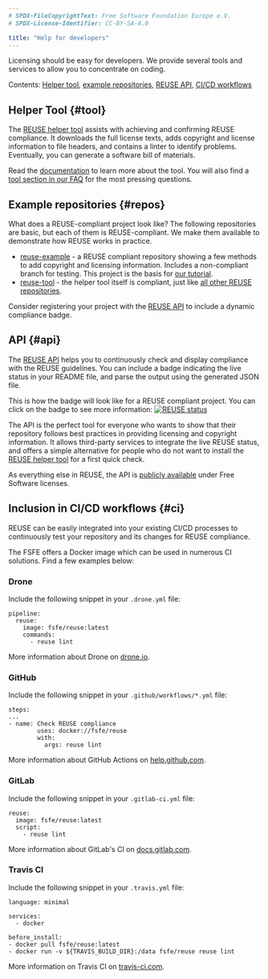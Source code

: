 ```yaml
---
# SPDX-FileCopyrightText: Free Software Foundation Europe e.V.
# SPDX-License-Identifier: CC-BY-SA-4.0

title: "Help for developers"
---
```


Licensing should be easy for developers. We provide several tools and services to allow you to concentrate on coding.

Contents: [Helper tool](#tool), [example repositories](#repos), [REUSE API](#api), [CI/CD workflows](#ci)


## Helper Tool {#tool}

The [REUSE helper tool](https://git.fsfe.org/reuse/tool) assists with achieving and confirming REUSE compliance. It downloads the full license texts, adds copyright and license information to file headers, and contains a linter to identify problems. Eventually, you can generate a software bill of materials.

Read the [documentation](https://reuse.readthedocs.io) to learn more about the tool. You will also find a [tool section in our FAQ](/faq/#tool) for the most pressing questions.


## Example repositories {#repos}

What does a REUSE-compliant project look like? The following repositories are basic, but each of them is REUSE-compliant. We make them available to demonstrate how REUSE works in practice.

- [reuse-example](https://git.fsfe.org/reuse/example) - a REUSE compliant repository showing a few methods to add copyright and licensing information. Includes a non-compliant branch for testing. This project is the basis for [our tutorial](/tutorial).
- [reuse-tool](https://git.fsfe.org/reuse/tool) - the helper tool itself is compliant, just like [all other REUSE repositories](https://git.fsfe.org/reuse/).

Consider registering your project with the [REUSE API](#api) to include a dynamic compliance badge.


## API {#api}

The [REUSE API](https://api.reuse.software) helps you to continuously check and display compliance with the REUSE guidelines. You can include a badge indicating the live status in your README file, and parse the output using the generated JSON file.

This is how the badge will look like for a REUSE compliant project. You can click on the badge to see more information: [![REUSE status](https://api.reuse.software/badge/git.fsfe.org/reuse/api)](https://api.reuse.software/info/git.fsfe.org/reuse/api)

The API is the perfect tool for everyone who wants to show that their repository follows best practices in providing licensing and copyright information. It allows third-party services to integrate the live REUSE status, and offers a simple alternative for people who do not want to install the [REUSE helper tool](#tool) for a first quick check.

As everything else in REUSE, the API is [publicly available](https://git.fsfe.org/reuse/api) under Free Software licenses.


## Inclusion in CI/CD workflows {#ci}

REUSE can be easily integrated into your existing CI/CD processes to continuously test your repository and its changes for REUSE compliance.

The FSFE offers a Docker image which can be used in numerous CI solutions. Find a few examples below:

### Drone

Include the following snippet in your `.drone.yml` file:

```
pipeline:
  reuse:
    image: fsfe/reuse:latest
    commands:
      - reuse lint
```

More information about Drone on [drone.io](https://drone.io).

### GitHub

Include the following snippet in your `.github/workflows/*.yml` file:

```
steps:
...
- name: Check REUSE compliance
        uses: docker://fsfe/reuse
        with:
          args: reuse lint
```

More information about GitHub Actions on [help.github.com](https://help.github.com/en/actions/automating-your-workflow-with-github-actions).

### GitLab

Include the following snippet in your `.gitlab-ci.yml` file:

```
reuse:
  image: fsfe/reuse:latest
  script:
    - reuse lint
```

More information about GitLab's CI on [docs.gitlab.com](https://docs.gitlab.com/ce/ci/quick_start/).

### Travis CI

Include the following snippet in your `.travis.yml` file:

```
language: minimal

services:
  - docker

before_install:
- docker pull fsfe/reuse:latest
- docker run -v ${TRAVIS_BUILD_DIR}:/data fsfe/reuse reuse lint
```

More information on Travis CI on [travis-ci.com](https://travis-ci.com).
